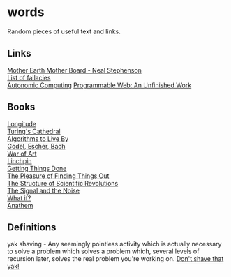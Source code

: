 # words
Random pieces of useful text and links.

## Links
[Mother Earth Mother Board - Neal Stephenson](https://www.wired.com/1996/12/ffglass/)  
[List of fallacies](https://en.wikipedia.org/wiki/List_of_fallacies)  
[Autonomic Computing](https://en.wikipedia.org/wiki/Autonomic_computing)
[Programmable Web: An Unfinished Work](http://www.morganclaypool.com/doi/pdf/10.2200/S00481ED1V01Y201302WBE005)

## Books
[Longitude](https://en.wikipedia.org/wiki/Longitude_(book))  
[Turing's Cathedral](https://www.amazon.com/Turings-Cathedral-Origins-Digital-Universe/dp/1400075998/)  
[Algorithms to Live By](https://www.amazon.com/Algorithms-Live-Computer-Science-Decisions/dp/1627790365/)  
[Godel, Escher, Bach](https://www.amazon.com/Gödel-Escher-Bach-Eternal-Golden/dp/0465026567/)   
[War of Art](https://www.amazon.com/War-Art-Through-Creative-Battles/dp/1936891026/)  
[Linchpin](https://www.amazon.com/Linchpin-Are-Indispensable-Seth-Godin/dp/1591844096)  
[Getting Things Done](https://www.amazon.com/Getting-Things-Done-Stress-Free-Productivity/dp/0143126563/)  
[The Pleasure of Finding Things Out](https://www.amazon.com/Pleasure-Finding-Things-Out-Richard/dp/0465023959/)  
[The Structure of Scientific Revolutions](https://www.amazon.com/Structure-Scientific-Revolutions-50th-Anniversary/dp/0226458121/)  
[The Signal and the Noise](https://www.amazon.com/Signal-Noise-Many-Predictions-Fail-but/dp/0143125087/)   
[What if?](https://www.amazon.com/What-If-Scientific-Hypothetical-Questions/dp/0544272994/)  
[Anathem](https://www.amazon.com/Anathem-Neal-Stephenson/dp/006147410X/)  


## Definitions

yak shaving - Any seemingly pointless activity which is actually necessary to solve a problem which solves a problem which, several levels of recursion later, solves the real problem you're working on. [Don't shave that yak!](http://sethgodin.typepad.com/seths_blog/2005/03/dont_shave_that.html)  

